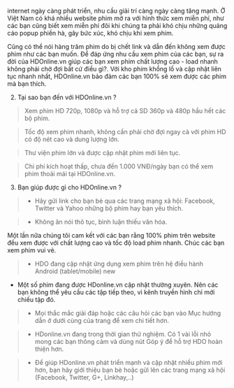 internet ngày càng phát triển, nhu cầu giải trí càng ngày càng tăng mạnh. Ở Việt Nam có khá nhiều website phim mở ra với hình thức xem miễn phí, như các bạn cũng biết xem miễn phí đôi khi chúng ta phải khó chịu những quảng cáo popup phiền hà, gây bức xúc, khó chịu khi xem phim.



Cũng có thể nói hàng trăm phim do bị chết link và dẫn đến không xem được phim như các bạn muốn. Để đáp ứng nhu cầu xem phim của các bạn, sự ra đời của HDOnline.vn giúp các bạn xem phim chất lượng cao - load nhanh không phải chờ đợi bất cứ điều gì?. Với kho phim khổng lồ và cập nhật liên tục nhanh nhất, HDOnline.vn bảo đảm các bạn 100% sẽ xem được các phim mà bạn thích.


2. Tại sao bạn đến với HDOnline.vn ?



> Xem phim HD 720p, 1080p và hỗ trợ cả SD 360p và 480p hầu hết các bộ phim.

> Tốc độ xem phim nhanh, không cần phải chờ đợi ngay cả với phim HD có độ nét cao và dung lượng lớn.

> Thư viện phim lớn và được cập nhật phim mới liên tục.

> Chi phí kích hoạt thấp, chưa đến 1.000 VNĐ/ngày bạn có thể xem phim thoải mái tại HDOnline.vn.


3. Bạn giúp được gì cho HDOnline.vn ?



> -  Hãy gửi link cho bạn bè qua các trang mạng xã hội: Facebook, Twitter và Yahoo những bộ phim hay bạn yêu thích.

> -  Không ăn nói thô tục, bình luận thiếu văn hóa.



Một lần nữa chúng tôi cam kết với các bạn rằng 100% phim trên website đều xem được với chất lượng cao và tốc độ load phim nhanh. Chúc các bạn xem phim vui vẻ.



> - HDO đang cập nhật ứng dụng xem phim trên hệ điều hành Android (tablet/mobile) new



- Một số phim đang được HDonline.vn cập nhật thường xuyên. Nên các bạn không thể yêu cầu các tập tiếp theo, vì kênh truyền hình chỉ mới chiếu tập đó.



> - Mọi thắc mắc giải đáp hoặc các câu hỏi các bạn vào Mục hướng dẫn ở dưới cùng của trang để xem chi tiết hơn.



> - HDonline.vn đang trong thời gian thử nghiệm. Có 1 vài lỗi nhỏ mong các bạn thông cảm và dùng nút Góp ý để hỗ trợ HDO hoàn thiện hơn.



> - Để giúp HDonline.vn phát triển mạnh và cập nhật nhiều phim mới hơn, bạn hãy giới thiệu bạn bè hoặc gửi lên các trang mạng xã hội (Facebook, Twitter, G+, Linkhay,..)